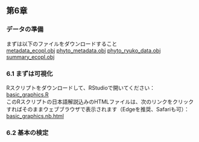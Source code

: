 ## 第6章
### データの準備
まずは以下のファイルをダウンロードすること<br>
[metadata_ecopl.obj](./metadata_ecopl.obj)
[phyto_metadata.obj](./phyto_metadata.obj)
[phyto_ryuko_data.obj](./phyto_ryuko_data.obj)
[summary_ecopl.obj](./summary_ecopl.obj)

### 6.1 まずは可視化
Rスクリプトをダウンロードして、RStudioで開いてください：<br>
[basic_graphics.R](./basic_graphics.R)<br>
このRスクリプトの日本語解説込みのHTMLファイルは、次のリンクをクリックすればそのままウェブブラウザで表示されます（Edgeを推奨、Safariも可）：<br>[basic_graphics.nb.html](./basic_graphics.nb.html)<br>

### 6.2 基本の検定
